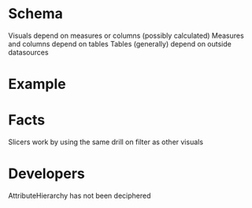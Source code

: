 # Schema

Visuals depend on measures or columns (possibly calculated)
Measures and columns depend on tables
Tables (generally) depend on outside datasources


# Example


# Facts

Slicers work by using the same drill on filter as other visuals

# Developers
AttributeHierarchy has not been deciphered